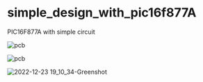 # simple_design_with_pic16f877A
PIC16F877A with simple circuit

![pcb](https://user-images.githubusercontent.com/99599915/209347073-eabcd06a-1e07-4e06-bf46-078218553d14.png)


![pcb](https://user-images.githubusercontent.com/99599915/209347088-71ebb055-4dae-4ae1-8e52-fccb41e19f7e.jpg)


![2022-12-23 19_10_34-Greenshot](https://user-images.githubusercontent.com/99599915/209347179-d5470418-5c77-4e5d-b0c1-1174f9997af5.png)
